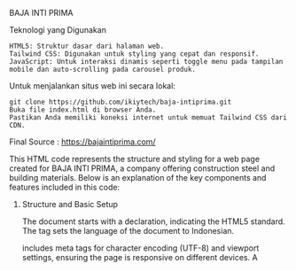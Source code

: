 BAJA INTI PRIMA
    
Teknologi yang Digunakan

    HTML5: Struktur dasar dari halaman web.
    Tailwind CSS: Digunakan untuk styling yang cepat dan responsif.
    JavaScript: Untuk interaksi dinamis seperti toggle menu pada tampilan mobile dan auto-scrolling pada carousel produk.

Untuk menjalankan situs web ini secara lokal:

    git clone https://github.com/ikiytech/baja-intiprima.git
    Buka file index.html di browser Anda.
    Pastikan Anda memiliki koneksi internet untuk memuat Tailwind CSS dari CDN.

Final Source : https://bajaintiprima.com/

This HTML code represents the structure and styling for a web page created for BAJA INTI PRIMA, a company offering construction steel and building materials. Below is an explanation of the key components and features included in this code:
1. Structure and Basic Setup

    The document starts with a <!DOCTYPE html> declaration, indicating the HTML5 standard.
    The <html lang="id"> tag sets the language of the document to Indonesian.
    <head> includes meta tags for character encoding (UTF-8) and viewport settings, ensuring the page is responsive on different devices.
    A <title> tag is set to "BAJA INTI PRIMA" to define the title displayed on the browser tab.
    The Tailwind CSS library is linked via a CDN to provide utility-first CSS classes for styling.

2. Navbar (Navigation Bar)

    The <nav> element contains the navigation bar, which includes a logo image and several navigation links such as "Beranda", "Produk", "Tentang Kami", "Testimoni", and "FAQ".
    There is a button to toggle the mobile menu for small screens using an SVG icon. This menu will only appear on smaller devices (md:hidden).

3. Mobile Menu

    A hidden menu (id="mobile-menu") that appears when the mobile menu button is clicked. The visibility is toggled using JavaScript.

4. Hero Section

    The hero section uses a full-screen background image (background-image: url('/public/image/rsu handayani.png');) with an overlaying black layer for contrast.
    The hero content includes a heading, a brief description of the company's offerings, and a "Hubungi Kami" button linking to a WhatsApp contact.

5. Product Section

    This section showcases the company's products in a horizontally scrollable carousel (overflow-x-auto).
    Each product is displayed in a card format with an image, title, and description.
    JavaScript is used to enable auto-scrolling through the carousel items every 3 seconds.

6. Keunggulan Section

    A section highlighting three key reasons to choose BAJA INTI PRIMA, such as flexible payment options, easy ordering via WhatsApp, and competitive pricing.
    Each reason is presented in a card format.

7. Tentang Kami (About Us) Section

    Provides background information about the company, its history, vision, and commitment to quality.
    Includes a descriptive text and an image representing the company.

8. Testimoni Section

    Displays customer testimonials in a grid layout, each in a separate card, highlighting positive feedback about the company's services and products.

9. FAQ Section

    Contains frequently asked questions in a list format, with answers provided for common customer inquiries.

10. Informasi Pemesanan Section

    Offers links to various e-commerce platforms like Shopee, Tokopedia, and WhatsApp, making it easy for customers to place orders or make inquiries.

11. Footer

    The footer contains copyright information and links to the company's privacy policy, terms of service, and contact information.
    The footer is styled with a blue background and white text.

12. JavaScript Functionality

    The JavaScript code included enables the toggling of the mobile menu and automatic scrolling of the product carousel.
    The script is loaded inline within the HTML document.
